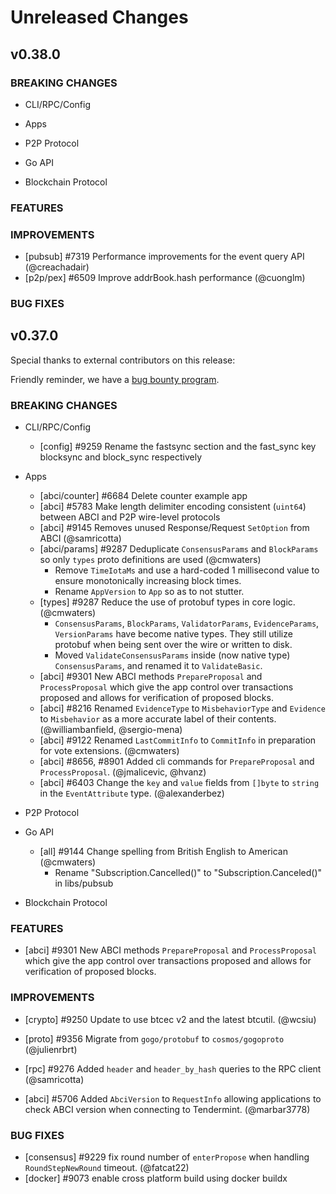 # Unreleased Changes

## v0.38.0

### BREAKING CHANGES

- CLI/RPC/Config

- Apps

- P2P Protocol

- Go API

- Blockchain Protocol

### FEATURES

### IMPROVEMENTS

- [pubsub] \#7319 Performance improvements for the event query API (@creachadair)
- [p2p/pex] \#6509 Improve addrBook.hash performance (@cuonglm)

### BUG FIXES

## v0.37.0

Special thanks to external contributors on this release:

Friendly reminder, we have a [bug bounty program](https://hackerone.com/tendermint).

### BREAKING CHANGES

- CLI/RPC/Config
  - [config] \#9259 Rename the fastsync section and the fast_sync key blocksync and block_sync respectively

- Apps
  - [abci/counter] \#6684 Delete counter example app
  - [abci] \#5783 Make length delimiter encoding consistent (`uint64`) between ABCI and P2P wire-level protocols
  - [abci] \#9145 Removes unused Response/Request `SetOption` from ABCI (@samricotta)
  - [abci/params] \#9287 Deduplicate `ConsensusParams` and `BlockParams` so only `types` proto definitions are used (@cmwaters)
    - Remove `TimeIotaMs` and use a hard-coded 1 millisecond value to ensure monotonically increasing block times.
    - Rename `AppVersion` to `App` so as to not stutter.
  - [types] \#9287 Reduce the use of protobuf types in core logic. (@cmwaters)
    - `ConsensusParams`, `BlockParams`, `ValidatorParams`, `EvidenceParams`, `VersionParams` have become native types.
      They still utilize protobuf when being sent over the wire or written to disk.
    - Moved `ValidateConsensusParams` inside (now native type) `ConsensusParams`, and renamed it to `ValidateBasic`.
  - [abci] \#9301 New ABCI methods `PrepareProposal` and `ProcessProposal` which give the app control over transactions proposed and allows for verification of proposed blocks.
  - [abci] \#8216 Renamed `EvidenceType` to `MisbehaviorType` and `Evidence` to `Misbehavior` as a more accurate label of their contents. (@williambanfield, @sergio-mena)
  - [abci] \#9122 Renamed `LastCommitInfo` to `CommitInfo` in preparation for vote extensions. (@cmwaters)
  - [abci] \#8656, \#8901 Added cli commands for `PrepareProposal` and `ProcessProposal`. (@jmalicevic, @hvanz)
  - [abci] \#6403 Change the `key` and `value` fields from `[]byte` to `string` in the `EventAttribute` type. (@alexanderbez)

- P2P Protocol

- Go API
    - [all] \#9144 Change spelling from British English to American (@cmwaters)
        - Rename "Subscription.Cancelled()" to "Subscription.Canceled()" in libs/pubsub

- Blockchain Protocol

### FEATURES

- [abci] \#9301 New ABCI methods `PrepareProposal` and `ProcessProposal` which give the app control over transactions proposed and allows for verification of proposed blocks.

### IMPROVEMENTS
- [crypto] \#9250 Update to use btcec v2 and the latest btcutil. (@wcsiu)

- [proto] \#9356 Migrate from `gogo/protobuf` to `cosmos/gogoproto` (@julienrbrt)
- [rpc] \#9276 Added `header` and `header_by_hash` queries to the RPC client (@samricotta)
- [abci] \#5706 Added `AbciVersion` to `RequestInfo` allowing applications to check ABCI version when connecting to Tendermint. (@marbar3778)

### BUG FIXES

- [consensus] \#9229 fix round number of `enterPropose` when handling `RoundStepNewRound` timeout. (@fatcat22)
- [docker] \#9073 enable cross platform build using docker buildx
